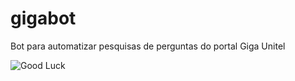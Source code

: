 # gigabot
Bot para automatizar pesquisas de perguntas do portal Giga Unitel

![Good Luck](https://raw.githubusercontent.com/joaroque/gigabot/main/02%20(2).gif)
